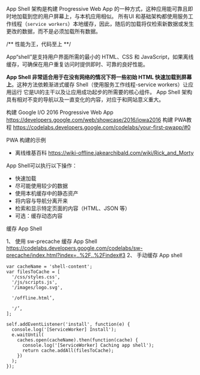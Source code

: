 App Shell 架构是构建 Progressive Web App 的一种方式，这种应用能可靠且即时地加载到您的用户屏幕上，与本机应用相似。
所有UI 和基础架构都使用服务工作线程（`service workers`）本地缓存，因此，随后的加载将仅检索新数据或发生更改的数据，而不是必须加载所有数据。

/** 性能为王，代码至上 **/

App“shell”是支持用户界面所需的最小的 HTML、CSS 和 JavaScript，如果离线缓存，可确保在用户重复访问时提供即时、可靠的良好性能。

<b>App Shell 非常适合用于在没有网络的情况下将一些初始 HTML 快速加载到屏幕上</b>。这种方法依赖渐进式缓存 Shell（使用服务工作线程-service workers）让应用运行
它是UI的主干以及让应用成功起步的所需要的核心组件。
App Shell 架构具有相对不变的导航以及一直变化的内容，对应于和网站意义重大。


构建 Google I/O 2016 Progressive Web App
 https://developers.google.com/web/showcase/2016/iowa2016
 构建 PWA教程 https://codelabs.developers.google.com/codelabs/your-first-pwapp/#0
 
 PWA 构建的示例
  - 离线维基百科 https://wiki-offline.jakearchibald.com/wiki/Rick_and_Morty


App Shell可以执行以下操作：
- 快速加载
- 尽可能使用较少的数据
- 使用本机缓存中的静态资产
- 将内容与导航分离开来
- 检索和显示特定页面的内容（HTML、JSON 等）
- 可选：缓存动态内容


缓存 App Shell  

1、 使用 sw-precache 缓存 App Shell
  https://codelabs.developers.google.com/codelabs/sw-precache/index.html?index=..%2F..%2Findex#3
2、 手动缓存 App shell
```
var cacheName = 'shell-content';
var filesToCache = [
  '/css/styles.css',
  '/js/scripts.js',
  '/images/logo.svg',

  '/offline.html’,

  '/’,
];

self.addEventListener('install', function(e) {
  console.log('[ServiceWorker] Install');
  e.waitUntil(
    caches.open(cacheName).then(function(cache) {
      console.log('[ServiceWorker] Caching app shell');
      return cache.addAll(filesToCache);
    })
  );
});
```
